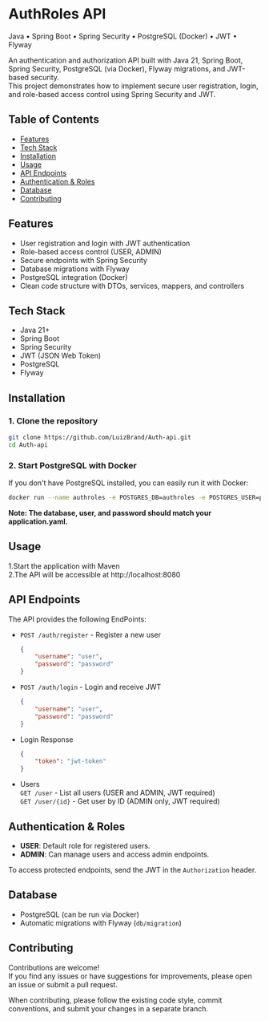 # AuthRoles API


Java • Spring Boot • Spring Security • PostgreSQL (Docker) • JWT • Flyway

An authentication and authorization API built with Java 21, Spring Boot, Spring Security, PostgreSQL (via Docker), Flyway migrations, and JWT-based security.  
This project demonstrates how to implement secure user registration, login, and role-based access control using Spring Security and JWT.

## Table of Contents

- [Features](#features)
- [Tech Stack](#tech-stack)
- [Installation](#installation)
- [Usage](#usage)
- [API Endpoints](#api-endpoints)
- [Authentication & Roles](#authentication--roles)
- [Database](#database)
- [Contributing](#contributing)

## Features

- User registration and login with JWT authentication
- Role-based access control (USER, ADMIN)
- Secure endpoints with Spring Security
- Database migrations with Flyway
- PostgreSQL integration (Docker)
- Clean code structure with DTOs, services, mappers, and controllers

## Tech Stack

- Java 21+
- Spring Boot
- Spring Security
- JWT (JSON Web Token)
- PostgreSQL
- Flyway

## Installation

### 1. Clone the repository

```bash
git clone https://github.com/LuizBrand/Auth-api.git
cd Auth-api
```
### 2. Start PostgreSQL with Docker
If you don't have PostgreSQL installed, you can easily run it with Docker:

```bash
docker run --name authroles -e POSTGRES_DB=authroles -e POSTGRES_USER=postgres -e POSTGRES_PASSWORD=postgres -p 5432:5432 -d postgres
```
**Note: The database, user, and password should match your application.yaml.**

## Usage

1.Start the application with Maven\
2.The API will be accessible at http://localhost:8080

## API Endpoints

The API provides the following EndPoints:
- `POST /auth/register` - Register a new user  
    ```json
  {
        "username": "user",
        "password": "password"
  }
  ```
- `POST /auth/login` - Login and receive JWT
    ```json
  {
        "username": "user",
        "password": "password"
  }
  ```
- Login Response
    ```json
  {
        "token": "jwt-token"
  }
  ```
- Users\
  `GET /user` - List all users (USER and ADMIN, JWT required)\
  `GET /user/{id}` - Get user by ID (ADMIN only, JWT required)

## Authentication & Roles

- **USER**: Default role for registered users.
- **ADMIN**: Can manage users and access admin endpoints.

To access protected endpoints, send the JWT in the `Authorization` header.

## Database

- PostgreSQL (can be run via Docker)
- Automatic migrations with Flyway (`db/migration`)

## Contributing

Contributions are welcome!  
If you find any issues or have suggestions for improvements, please open an issue or submit a pull request.

When contributing, please follow the existing code style, commit conventions, and submit your changes in a separate branch.
